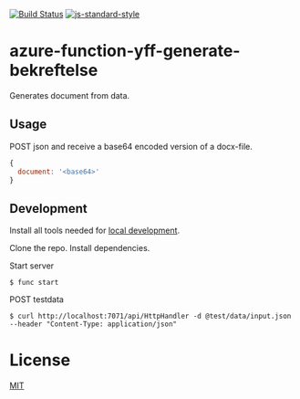 [![Build Status](https://travis-ci.com/telemark/azure-function-yff-generate-bekreftelse.svg?branch=master)](https://travis-ci.com/telemarks/azure-function-yff-generate-bekreftelse)
[![js-standard-style](https://img.shields.io/badge/code%20style-standard-brightgreen.svg?style=flat)](https://github.com/feross/standard)

# azure-function-yff-generate-bekreftelse

Generates document from data.

## Usage

POST json and receive a base64 encoded version of a docx-file.

```JavaScript
{
  document: '<base64>'
}
```

## Development

Install all tools needed for [local development](https://docs.microsoft.com/en-us/azure/azure-functions/functions-develop-local).

Clone the repo. Install dependencies.

Start server

```
$ func start
```

POST testdata

```
$ curl http://localhost:7071/api/HttpHandler -d @test/data/input.json --header "Content-Type: application/json"
```

# License

[MIT](LICENSE)
